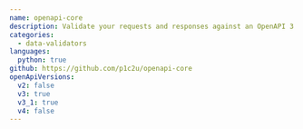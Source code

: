 ```yaml
---
name: openapi-core
description: Validate your requests and responses against an OpenAPI 3 specification and get very verbose and human-readable descriptions of errors. You will receive a deserialized object along with validation result, so you won't need to deserialize it twice.
categories:
  - data-validators
languages:
  python: true
github: https://github.com/p1c2u/openapi-core
openApiVersions:
  v2: false
  v3: true
  v3_1: true
  v4: false
---
```

